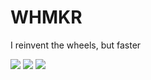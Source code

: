 # WHMKR

I reinvent the wheels, but faster

<img src="https://img.shields.io/badge/-solidity-lightgrey?style=flat-square&logo=Solidity&logoColor=white"/></a>
<img src="https://img.shields.io/badge/-typescript-blue?style=flat-square&logo=Typescript&logoColor=white"/></a>
<img src="https://img.shields.io/badge/-rust-orange?style=flat-square&logo=Rust&logoColor=white"/></a>
